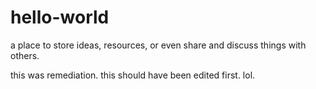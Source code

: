 # hello-world
a place to store ideas, resources, or even share and discuss things with  others.

this was remediation. this should have been edited first. lol.
